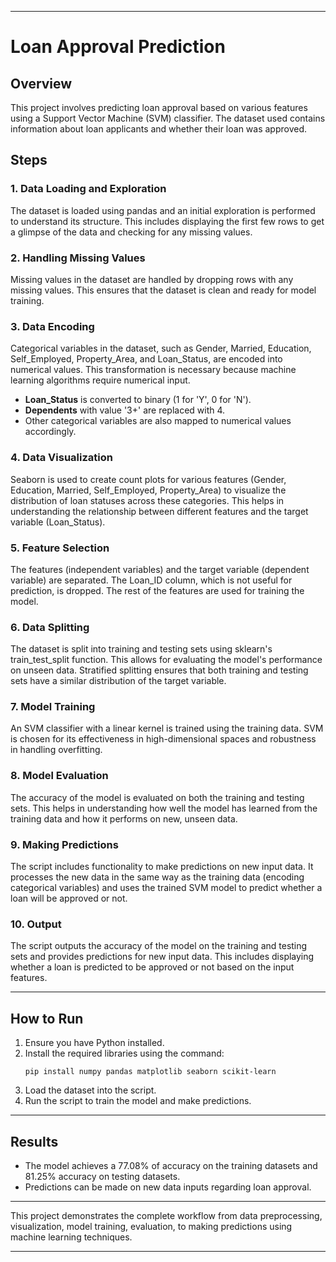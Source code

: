 
---

# Loan Approval Prediction

## Overview
This project involves predicting loan approval based on various features using a Support Vector Machine (SVM) classifier. The dataset used contains information about loan applicants and whether their loan was approved.

## Steps

### 1. Data Loading and Exploration
The dataset is loaded using pandas and an initial exploration is performed to understand its structure. This includes displaying the first few rows to get a glimpse of the data and checking for any missing values.

### 2. Handling Missing Values
Missing values in the dataset are handled by dropping rows with any missing values. This ensures that the dataset is clean and ready for model training.

### 3. Data Encoding
Categorical variables in the dataset, such as Gender, Married, Education, Self_Employed, Property_Area, and Loan_Status, are encoded into numerical values. This transformation is necessary because machine learning algorithms require numerical input.

- **Loan_Status** is converted to binary (1 for 'Y', 0 for 'N').
- **Dependents** with value '3+' are replaced with 4.
- Other categorical variables are also mapped to numerical values accordingly.

### 4. Data Visualization
Seaborn is used to create count plots for various features (Gender, Education, Married, Self_Employed, Property_Area) to visualize the distribution of loan statuses across these categories. This helps in understanding the relationship between different features and the target variable (Loan_Status).

### 5. Feature Selection
The features (independent variables) and the target variable (dependent variable) are separated. The Loan_ID column, which is not useful for prediction, is dropped. The rest of the features are used for training the model.

### 6. Data Splitting
The dataset is split into training and testing sets using sklearn's train_test_split function. This allows for evaluating the model's performance on unseen data. Stratified splitting ensures that both training and testing sets have a similar distribution of the target variable.

### 7. Model Training
An SVM classifier with a linear kernel is trained using the training data. SVM is chosen for its effectiveness in high-dimensional spaces and robustness in handling overfitting.

### 8. Model Evaluation
The accuracy of the model is evaluated on both the training and testing sets. This helps in understanding how well the model has learned from the training data and how it performs on new, unseen data.

### 9. Making Predictions
The script includes functionality to make predictions on new input data. It processes the new data in the same way as the training data (encoding categorical variables) and uses the trained SVM model to predict whether a loan will be approved or not.

### 10. Output
The script outputs the accuracy of the model on the training and testing sets and provides predictions for new input data. This includes displaying whether a loan is predicted to be approved or not based on the input features.

---

## How to Run

1. Ensure you have Python installed.
2. Install the required libraries using the command:
    ```
    pip install numpy pandas matplotlib seaborn scikit-learn
    ```
3. Load the dataset into the script.
4. Run the script to train the model and make predictions.

---

## Results

- The model achieves a 77.08% of accuracy on the training datasets and 81.25% accuracy on testing datasets.
- Predictions can be made on new data inputs regarding loan approval.

---

This project demonstrates the complete workflow from data preprocessing, visualization, model training, evaluation, to making predictions using machine learning techniques.

---
